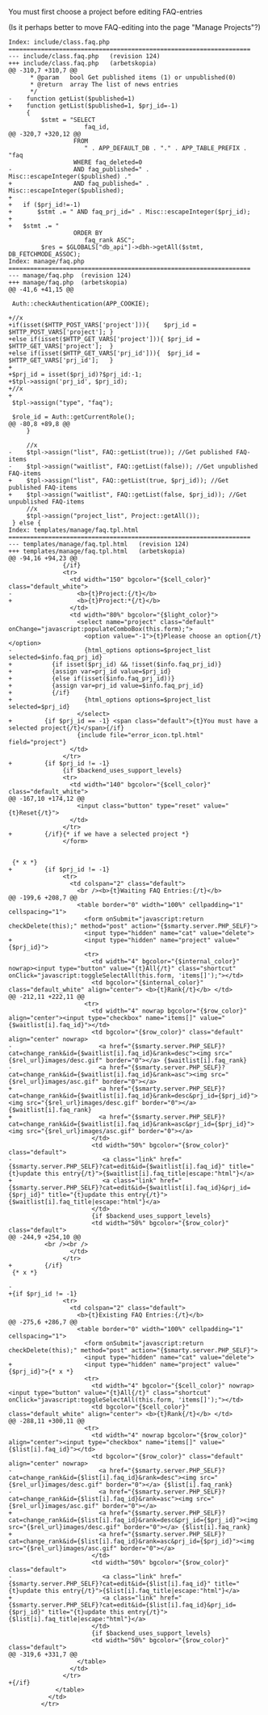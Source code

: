 You must first choose a project before editing FAQ-entries

(Is it perhaps better to move FAQ-editing into the page "Manage Projects"?)

    Index: include/class.faq.php
    ===================================================================
    --- include/class.faq.php   (revision 124)
    +++ include/class.faq.php   (arbetskopia)
    @@ -310,7 +310,7 @@
          * @param   bool Get published items (1) or unpublished(0)
          * @return  array The list of news entries
          */
    -    function getList($published=1)
    +    function getList($published=1, $prj_id=-1)
         {
             $stmt = "SELECT
                         faq_id,
    @@ -320,7 +320,12 @@
                      FROM
                         " . APP_DEFAULT_DB . "." . APP_TABLE_PREFIX . "faq
                      WHERE faq_deleted=0
    -                 AND faq_published=" . Misc::escapeInteger($published) ."
    +                 AND faq_published=" . Misc::escapeInteger($published);
    +
    +   if ($prj_id!=-1)
    +       $stmt .= " AND faq_prj_id=" . Misc::escapeInteger($prj_id);
    +
    +   $stmt .= "
                      ORDER BY
                         faq_rank ASC";
             $res = $GLOBALS["db_api"]->dbh->getAll($stmt, DB_FETCHMODE_ASSOC);
    Index: manage/faq.php
    ===================================================================
    --- manage/faq.php  (revision 124)
    +++ manage/faq.php  (arbetskopia)
    @@ -41,6 +41,15 @@

     Auth::checkAuthentication(APP_COOKIE);

    +//x
    +if(isset($HTTP_POST_VARS['project'])){    $prj_id = $HTTP_POST_VARS['project']; }
    +else if(isset($HTTP_GET_VARS['project'])){ $prj_id = $HTTP_GET_VARS['project'];  }
    +else if(isset($HTTP_GET_VARS['prj_id'])){  $prj_id = $HTTP_GET_VARS['prj_id'];   }
    +
    +$prj_id = isset($prj_id)?$prj_id:-1;
    +$tpl->assign('prj_id', $prj_id);
    +//x
    +
     $tpl->assign("type", "faq");

     $role_id = Auth::getCurrentRole();
    @@ -80,8 +89,8 @@
         }

         //x
    -    $tpl->assign("list", FAQ::getList(true)); //Get published FAQ-items
    -    $tpl->assign("waitlist", FAQ::getList(false)); //Get unpublished FAQ-items
    +    $tpl->assign("list", FAQ::getList(true, $prj_id)); //Get published FAQ-items
    +    $tpl->assign("waitlist", FAQ::getList(false, $prj_id)); //Get unpublished FAQ-items
         //x
         $tpl->assign("project_list", Project::getAll());
     } else {
    Index: templates/manage/faq.tpl.html
    ===================================================================
    --- templates/manage/faq.tpl.html   (revision 124)
    +++ templates/manage/faq.tpl.html   (arbetskopia)
    @@ -94,16 +94,23 @@
                   {/if}
                   <tr>
                     <td width="150" bgcolor="{$cell_color}" class="default_white">
    -                  <b>{t}Project:{/t}</b>
    +                  <b>{t}Project:*{/t}</b>
                     </td>
                     <td width="80%" bgcolor="{$light_color}">
                       <select name="project" class="default" onChange="javascript:populateComboBox(this.form);">
                         <option value="-1">{t}Please choose an option{/t}</option>
    -                    {html_options options=$project_list selected=$info.faq_prj_id}
    +           {if isset($prj_id) && !isset($info.faq_prj_id)}
    +           {assign var=prj_id value=$prj_id}
    +           {else if(isset($info.faq_prj_id))}
    +           {assign var=prj_id value=$info.faq_prj_id}
    +           {/if}
    +                    {html_options options=$project_list selected=$prj_id}
                       </select>
    +         {if $prj_id == -1} <span class="default">{t}You must have a selected project{/t}</span>{/if}
                       {include file="error_icon.tpl.html" field="project"}
                     </td>
                   </tr>
    +         {if $prj_id != -1}
                   {if $backend_uses_support_levels}
                   <tr>
                     <td width="140" bgcolor="{$cell_color}" class="default_white">
    @@ -167,10 +174,12 @@
                       <input class="button" type="reset" value="{t}Reset{/t}">
                     </td>
                   </tr>
    +         {/if}{* if we have a selected project *}
                   </form>


     {* x *}
    +         {if $prj_id != -1}
                   <tr>
                     <td colspan="2" class="default">
                       <br /><b>{t}Waiting FAQ Entries:{/t}</b>
    @@ -199,6 +208,7 @@
                       <table border="0" width="100%" cellpadding="1" cellspacing="1">
                         <form onSubmit="javascript:return checkDelete(this);" method="post" action="{$smarty.server.PHP_SELF}">
                         <input type="hidden" name="cat" value="delete">
    +                    <input type="hidden" name="project" value="{$prj_id}">
                         <tr>
                           <td width="4" bgcolor="{$internal_color}" nowrap><input type="button" value="{t}All{/t}" class="shortcut" onClick="javascript:toggleSelectAll(this.form, 'items[]');"></td>
                           <td bgcolor="{$internal_color}" class="default_white" align="center"> <b>{t}Rank{/t}</b> </td>
    @@ -212,11 +222,11 @@
                         <tr>
                           <td width="4" nowrap bgcolor="{$row_color}" align="center"><input type="checkbox" name="items[]" value="{$waitlist[i].faq_id}"></td>
                           <td bgcolor="{$row_color}" class="default" align="center" nowrap>
    -                        <a href="{$smarty.server.PHP_SELF}?cat=change_rank&id={$waitlist[i].faq_id}&rank=desc"><img src="{$rel_url}images/desc.gif" border="0"></a> {$waitlist[i].faq_rank}
    -                        <a href="{$smarty.server.PHP_SELF}?cat=change_rank&id={$waitlist[i].faq_id}&rank=asc"><img src="{$rel_url}images/asc.gif" border="0"></a>
    +                        <a href="{$smarty.server.PHP_SELF}?cat=change_rank&id={$waitlist[i].faq_id}&rank=desc&prj_id={$prj_id}"><img src="{$rel_url}images/desc.gif" border="0"></a> {$waitlist[i].faq_rank}
    +                        <a href="{$smarty.server.PHP_SELF}?cat=change_rank&id={$waitlist[i].faq_id}&rank=asc&prj_id={$prj_id}"><img src="{$rel_url}images/asc.gif" border="0"></a>
                           </td>
                           <td width="50%" bgcolor="{$row_color}" class="default">
    -                         <a class="link" href="{$smarty.server.PHP_SELF}?cat=edit&id={$waitlist[i].faq_id}" title="{t}update this entry{/t}">{$waitlist[i].faq_title|escape:"html"}</a>
    +                         <a class="link" href="{$smarty.server.PHP_SELF}?cat=edit&id={$waitlist[i].faq_id}&prj_id={$prj_id}" title="{t}update this entry{/t}">{$waitlist[i].faq_title|escape:"html"}</a>
                           </td>
                           {if $backend_uses_support_levels}
                           <td width="50%" bgcolor="{$row_color}" class="default">
    @@ -244,9 +254,10 @@
              <br /><br />
                     </td>
                   </tr>
    +         {/if}
     {* x *}

    -
    +{if $prj_id != -1}
                   <tr>
                     <td colspan="2" class="default">
                       <b>{t}Existing FAQ Entries:{/t}</b>
    @@ -275,6 +286,7 @@
                       <table border="0" width="100%" cellpadding="1" cellspacing="1">
                         <form onSubmit="javascript:return checkDelete(this);" method="post" action="{$smarty.server.PHP_SELF}">
                         <input type="hidden" name="cat" value="delete">
    +                    <input type="hidden" name="project" value="{$prj_id}">{* x *}
                         <tr>
                           <td width="4" bgcolor="{$cell_color}" nowrap><input type="button" value="{t}All{/t}" class="shortcut" onClick="javascript:toggleSelectAll(this.form, 'items[]');"></td>
                           <td bgcolor="{$cell_color}" class="default_white" align="center"> <b>{t}Rank{/t}</b> </td>
    @@ -288,11 +300,11 @@
                         <tr>
                           <td width="4" nowrap bgcolor="{$row_color}" align="center"><input type="checkbox" name="items[]" value="{$list[i].faq_id}"></td>
                           <td bgcolor="{$row_color}" class="default" align="center" nowrap>
    -                        <a href="{$smarty.server.PHP_SELF}?cat=change_rank&id={$list[i].faq_id}&rank=desc"><img src="{$rel_url}images/desc.gif" border="0"></a> {$list[i].faq_rank}
    -                        <a href="{$smarty.server.PHP_SELF}?cat=change_rank&id={$list[i].faq_id}&rank=asc"><img src="{$rel_url}images/asc.gif" border="0"></a>
    +                        <a href="{$smarty.server.PHP_SELF}?cat=change_rank&id={$list[i].faq_id}&rank=desc&prj_id={$prj_id}"><img src="{$rel_url}images/desc.gif" border="0"></a> {$list[i].faq_rank}
    +                        <a href="{$smarty.server.PHP_SELF}?cat=change_rank&id={$list[i].faq_id}&rank=asc&prj_id={$prj_id}"><img src="{$rel_url}images/asc.gif" border="0"></a>
                           </td>
                           <td width="50%" bgcolor="{$row_color}" class="default">
    -                         <a class="link" href="{$smarty.server.PHP_SELF}?cat=edit&id={$list[i].faq_id}" title="{t}update this entry{/t}">{$list[i].faq_title|escape:"html"}</a>
    +                         <a class="link" href="{$smarty.server.PHP_SELF}?cat=edit&id={$list[i].faq_id}&prj_id={$prj_id}" title="{t}update this entry{/t}">{$list[i].faq_title|escape:"html"}</a>
                           </td>
                           {if $backend_uses_support_levels}
                           <td width="50%" bgcolor="{$row_color}" class="default">
    @@ -319,6 +331,7 @@
                       </table>
                     </td>
                   </tr>
    +{/if}
                 </table>
               </td>
             </tr>